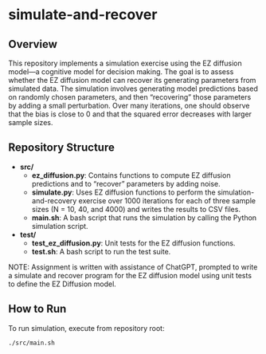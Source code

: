 # simulate-and-recover

## Overview
This repository implements a simulation exercise using the EZ diffusion model—a cognitive model for decision making. The goal is to assess whether the EZ diffusion model can recover its generating parameters from simulated data. The simulation involves generating model predictions based on randomly chosen parameters, and then “recovering” those parameters by adding a small perturbation. Over many iterations, one should observe that the bias is close to 0 and that the squared error decreases with larger sample sizes.

## Repository Structure
- **src/**  
  - **ez_diffusion.py**: Contains functions to compute EZ diffusion predictions and to “recover” parameters by adding noise.
  - **simulate.py**: Uses EZ diffusion functions to perform the simulation-and-recovery exercise over 1000 iterations for each of three sample sizes (N = 10, 40, and 4000) and writes the results to CSV files.
  - **main.sh**: A bash script that runs the simulation by calling the Python simulation script.
- **test/**  
  - **test_ez_diffusion.py**: Unit tests for the EZ diffusion functions.
  - **test.sh**: A bash script to run the test suite.

NOTE: Assignment is written with assistance of ChatGPT, prompted to write a simulate and recover program for the EZ diffusion model using unit tests to define the EZ Diffusion model. 

## How to Run
To run simulation, execute from repository root:
  ```bash
  ./src/main.sh
